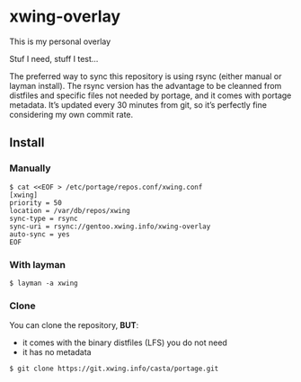 # xwing-overlay

This is my personal overlay

Stuf I need, stuff I test…

The preferred way to sync this repository is using rsync (either manual or layman install). The rsync version has the advantage to be cleanned from distfiles and specific files not needed by portage, and it comes with portage metadata. It’s updated every 30 minutes from git, so it’s perfectly fine considering my own commit rate.

## Install

### Manually

```
$ cat <<EOF > /etc/portage/repos.conf/xwing.conf
[xwing]
priority = 50
location = /var/db/repos/xwing
sync-type = rsync
sync-uri = rsync://gentoo.xwing.info/xwing-overlay
auto-sync = yes
EOF
```


### With layman

```
$ layman -a xwing
```

### Clone

You can clone the repository, **BUT**:
* it comes with the binary distfiles (LFS) you do not need
* it has no metadata

```
$ git clone https://git.xwing.info/casta/portage.git
```
